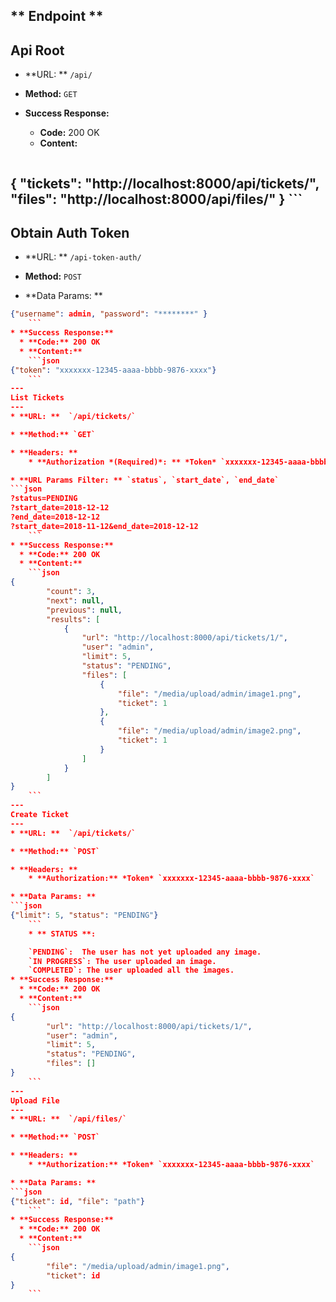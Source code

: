 ** Endpoint **
---
Api Root
---
* **URL: **  `/api/`

* **Method:** `GET`

* **Success Response:**
  * **Code:** 200 OK
  * **Content:**
    ```json
{
		"tickets": "http://localhost:8000/api/tickets/",
    	"files": "http://localhost:8000/api/files/"
}
    ```
---
Obtain Auth Token
---
* **URL: **  `/api-token-auth/`

* **Method:** `POST`

* **Data Params: **
```json
{"username": admin, "password": "********" }
    ```
* **Success Response:**
  * **Code:** 200 OK
  * **Content:**
    ```json
{"token": "xxxxxxx-12345-aaaa-bbbb-9876-xxxx"}
    ```
---
List Tickets
---
* **URL: **  `/api/tickets/`

* **Method:** `GET`

* **Headers: **
	* **Authorization *(Required)*: ** *Token* `xxxxxxx-12345-aaaa-bbbb-9876-xxxx`

* **URL Params Filter: ** `status`, `start_date`, `end_date`
```json
?status=PENDING
?start_date=2018-12-12
?end_date=2018-12-12
?start_date=2018-11-12&end_date=2018-12-12
    ```
* **Success Response:**
  * **Code:** 200 OK
  * **Content:**
    ```json
{
        "count": 3,
        "next": null,
        "previous": null,
        "results": [
            {
                "url": "http://localhost:8000/api/tickets/1/",
                "user": "admin",
                "limit": 5,
                "status": "PENDING",
                "files": [
                    {
                        "file": "/media/upload/admin/image1.png",
                        "ticket": 1
                    },
                    {
                        "file": "/media/upload/admin/image2.png",
                        "ticket": 1
                    }
                ]
            }
        ]
}
    ```
---
Create Ticket
---
* **URL: **  `/api/tickets/`

* **Method:** `POST`

* **Headers: **
	* **Authorization:** *Token* `xxxxxxx-12345-aaaa-bbbb-9876-xxxx`

* **Data Params: **
```json
{"limit": 5, "status": "PENDING"}
    ```
    * ** STATUS **:

	`PENDING`:  The user has not yet uploaded any image.
	`IN PROGRESS`: The user uploaded an image.
	`COMPLETED`: The user uploaded all the images.
* **Success Response:**
  * **Code:** 200 OK
  * **Content:**
    ```json
{
        "url": "http://localhost:8000/api/tickets/1/",
        "user": "admin",
        "limit": 5,
        "status": "PENDING",
        "files": []
}
    ```
---
Upload File
---
* **URL: **  `/api/files/`

* **Method:** `POST`

* **Headers: **
	* **Authorization:** *Token* `xxxxxxx-12345-aaaa-bbbb-9876-xxxx`

* **Data Params: **
```json
{"ticket": id, "file": "path"}
    ```
* **Success Response:**
  * **Code:** 200 OK
  * **Content:**
    ```json
{
    	"file": "/media/upload/admin/image1.png",
    	"ticket": id
}
    ```

